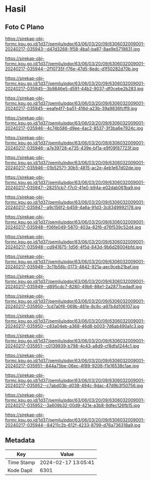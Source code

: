 # Hasil

## Foto C Plano

https://sirekap-obj-formc.kpu.go.id/1d37/pemilu/pdpr/63/06/03/20/09/6306032009001-20240217-035943--d47d3268-1f58-4ba1-ba87-8ae9e5719831.jpg

https://sirekap-obj-formc.kpu.go.id/1d37/pemilu/pdpr/63/06/03/20/09/6306032009001-20240217-035944--2f10735f-f76e-47d5-8edc-d1f50282d70b.jpg

https://sirekap-obj-formc.kpu.go.id/1d37/pemilu/pdpr/63/06/03/20/09/6306032009001-20240217-035945--3b9846e5-d591-44b2-9037-df0cebe2b283.jpg

https://sirekap-obj-formc.kpu.go.id/1d37/pemilu/pdpr/63/06/03/20/09/6306032009001-20240217-035945--eeafe4f7-ba51-416d-a23b-39a9836fcff9.jpg

https://sirekap-obj-formc.kpu.go.id/1d37/pemilu/pdpr/63/06/03/20/09/6306032009001-20240217-035946--4c74b586-d9ee-4ac2-8537-3f3ba6e7924c.jpg

https://sirekap-obj-formc.kpu.go.id/1d37/pemilu/pdpr/63/06/03/20/09/6306032009001-20240217-035946--a7e39728-e735-439e-bf1a-e9f09f87723f.jpg

https://sirekap-obj-formc.kpu.go.id/1d37/pemilu/pdpr/63/06/03/20/09/6306032009001-20240217-035946--01b52571-30b5-4815-ac2e-4eb1e67d02de.jpg

https://sirekap-obj-formc.kpu.go.id/1d37/pemilu/pdpr/63/06/03/20/09/6306032009001-20240217-035947--28251cb7-f7c0-41e0-b94a-e02dab061ba9.jpg

https://sirekap-obj-formc.kpu.go.id/1d37/pemilu/pdpr/63/06/03/20/09/6306032009001-20240217-035947--a9c156f2-b459-4a6a-91d3-3c8349992178.jpg

https://sirekap-obj-formc.kpu.go.id/1d37/pemilu/pdpr/63/06/03/20/09/6306032009001-20240217-035948--f06fe049-5870-403a-82f6-d76f539c52d4.jpg

https://sirekap-obj-formc.kpu.go.id/1d37/pemilu/pdpr/63/06/03/20/09/6306032009001-20240217-035948--cd941875-1d56-4f5d-843d-9b6d28004bfd.jpg

https://sirekap-obj-formc.kpu.go.id/1d37/pemilu/pdpr/63/06/03/20/09/6306032009001-20240217-035949--3c11b56b-0173-4842-921a-aec9ceb21baf.jpg

https://sirekap-obj-formc.kpu.go.id/1d37/pemilu/pdpr/63/06/03/20/09/6306032009001-20240217-035949--d895cdc7-8280-49b6-88e1-2a2877cedadf.jpg

https://sirekap-obj-formc.kpu.go.id/1d37/pemilu/pdpr/63/06/03/20/09/6306032009001-20240217-035950--1cd7a0f8-069b-481e-8c8c-a97b4d106107.jpg

https://sirekap-obj-formc.kpu.go.id/1d37/pemilu/pdpr/63/06/03/20/09/6306032009001-20240217-035950--c83a04eb-a368-46d8-b003-7d6ab490a1c3.jpg

https://sirekap-obj-formc.kpu.go.id/1d37/pemilu/pdpr/63/06/03/20/09/6306032009001-20240217-035951--c0139939-b798-4c43-a8d9-cf8dfa1244c1.jpg

https://sirekap-obj-formc.kpu.go.id/1d37/pemilu/pdpr/63/06/03/20/09/6306032009001-20240217-035951--844a75be-06ec-4f89-9208-f1e16538c1ae.jpg

https://sirekap-obj-formc.kpu.go.id/1d37/pemilu/pdpr/63/06/03/20/09/6306032009001-20240217-035952--c7abd03b-d038-494c-9dac-47d9b3f50756.jpg

https://sirekap-obj-formc.kpu.go.id/1d37/pemilu/pdpr/63/06/03/20/09/6306032009001-20240217-035952--3a609b32-00d9-421e-a3b8-9dfec126fb15.jpg

https://sirekap-obj-formc.kpu.go.id/1d37/pemilu/pdpr/63/06/03/20/09/6306032009001-20240217-035944--84211c2b-612f-4233-8799-d76a736318a9.jpg


## Metadata

| Key        | Value               |
| ---------- | ------------------- |
| Time Stamp | 2024-02-17 13:05:41 |
| Kode Dapil | 6301                |



